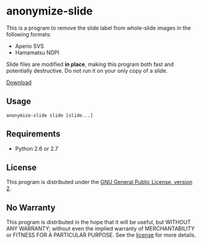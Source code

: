 anonymize-slide
===============

This is a program to remove the slide label from whole-slide images in the
following formats:

 * Aperio SVS
 * Hamamatsu NDPI

Slide files are modified **in place**, making this program both fast and
potentially destructive.  Do not run it on your only copy of a slide.

[Download](https://github.com/bgilbert/anonymize-slide/releases)

Usage
-----

    anonymize-slide slide [slide...]

Requirements
------------

 * Python 2.6 or 2.7

License
-------

This program is distributed under the [GNU General Public License, version
2](COPYING).

No Warranty
-----------

This program is distributed in the hope that it will be useful, but WITHOUT
ANY WARRANTY; without even the implied warranty of MERCHANTABILITY or
FITNESS FOR A PARTICULAR PURPOSE.  See the [license](COPYING) for more
details.

